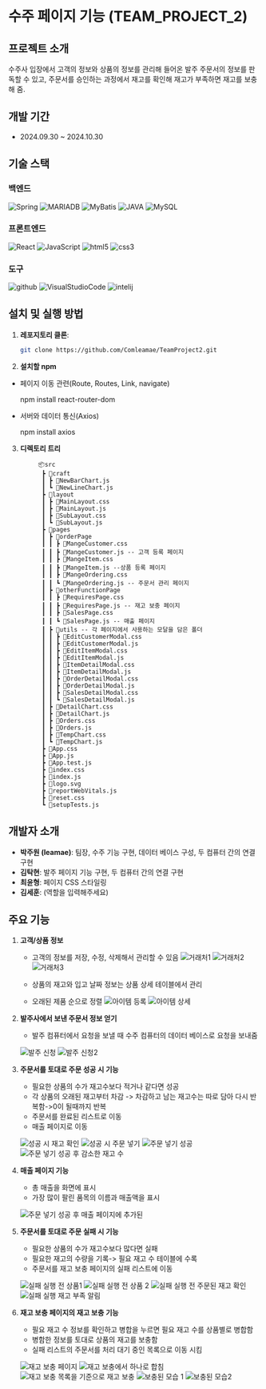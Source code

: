 # 수주 페이지 기능 (TEAM_PROJECT_2)

## 프로젝트 소개

수주사 입장에서 고객의 정보와 상품의 정보를 관리해 들어온 발주 주문서의 정보를 판독할 수 있고,
주문서를 승인하는 과정에서 재고를 확인해 재고가 부족하면 재고를 보충해 줌. 

## 개발 기간
- 2024.09.30 ~ 2024.10.30

## 기술 스택

### 백엔드
![Spring](https://img.shields.io/badge/Spring-6DB33F?style=flat-square&logo=Spring&logoColor=white)
![MARIADB](https://img.shields.io/badge/MARIADB-003545?style=flat-square&logo=MARIADB&logoColor=white)
![MyBatis](https://img.shields.io/badge/MyBatis-621773?style=flat-square&logo=MyBatis&logoColor=white)
![JAVA](https://img.shields.io/badge/Java-DE3723?style=flat-square&logo=JAVA&logoColor=white)
![MySQL](https://img.shields.io/badge/MySQL-4479A1?style=flat-square&logo=MySQL&logoColor=white)

### 프론트엔드
![React](https://img.shields.io/badge/React-61DAFB?style=flat-square&logo=React&logoColor=white)
![JavaScript](https://img.shields.io/badge/JavaScript-F7DF1E?style=flat-square&logo=JavaScript&logoColor=white)
![html5](https://img.shields.io/badge/html5-E34F26?style=flat-square&logo=html5&logoColor=white)
![css3](https://img.shields.io/badge/css3-1572B6?style=flat-square&logo=css3&logoColor=white)

### 도구
![github](https://img.shields.io/badge/github-181717?style=flat-square&logo=github&logoColor=white)
![VisualStudioCode](https://img.shields.io/badge/VisualStudioCode-326CAC?style=flat-square&logo=VisualStudioCode&logoColor=white)
![intelij]()

## 설치 및 실행 방법
1. **레포지토리 클론**:
   ```bash
   git clone https://github.com/Comleamae/TeamProject2.git
   
2. **설치할 npm**

  - 페이지 이동 관련(Route, Routes, Link, navigate)
      
      npm install react-router-dom

 - 서버와 데이터 통신(Axios)
      
   npm install axios

3. **디렉토리 트리**

            📦src
             ┣ 📂craft
             ┃ ┣ 📜NewBarChart.js
             ┃ ┗ 📜NewLineChart.js
             ┣ 📂layout
             ┃ ┣ 📜MainLayout.css
             ┃ ┣ 📜MainLayout.js
             ┃ ┣ 📜SubLayout.css
             ┃ ┗ 📜SubLayout.js
             ┣ 📂pages
             ┃ ┣ 📂orderPage
             ┃ ┃ ┣ 📜MangeCustomer.css
             ┃ ┃ ┣ 📜MangeCustomer.js -- 고객 등록 페이지
             ┃ ┃ ┣ 📜MangeItem.css
             ┃ ┃ ┣ 📜MangeItem.js --상품 등록 페이지
             ┃ ┃ ┣ 📜MangeOrdering.css
             ┃ ┃ ┗ 📜MangeOrdering.js -- 주문서 관리 페이지
             ┃ ┣ 📂otherFunctionPage
             ┃ ┃ ┣ 📜RequiresPage.css 
             ┃ ┃ ┣ 📜RequiresPage.js -- 재고 보충 페이지
             ┃ ┃ ┣ 📜SalesPage.css
             ┃ ┃ ┗ 📜SalesPage.js -- 매출 페이지
             ┃ ┣ 📂utils -- 각 페이지에서 사용하는 모달을 담은 폴더
             ┃ ┃ ┣ 📜EditCustomerModal.css
             ┃ ┃ ┣ 📜EditCustomerModal.js
             ┃ ┃ ┣ 📜EditItemModal.css
             ┃ ┃ ┣ 📜EditItemModal.js
             ┃ ┃ ┣ 📜ItemDetailModal.css
             ┃ ┃ ┣ 📜ItemDetailModal.js
             ┃ ┃ ┣ 📜OrderDetailModal.css
             ┃ ┃ ┣ 📜OrderDetailModal.js
             ┃ ┃ ┣ 📜SalesDetailModal.css
             ┃ ┃ ┗ 📜SalesDetailModal.js
             ┃ ┣ 📜DetailChart.css
             ┃ ┣ 📜DetailChart.js
             ┃ ┣ 📜Orders.css
             ┃ ┣ 📜Orders.js
             ┃ ┣ 📜TempChart.css
             ┃ ┗ 📜TempChart.js
             ┣ 📜App.css
             ┣ 📜App.js
             ┣ 📜App.test.js
             ┣ 📜index.css
             ┣ 📜index.js
             ┣ 📜logo.svg
             ┣ 📜reportWebVitals.js
             ┣ 📜reset.css
             ┗ 📜setupTests.js


## 개발자 소개
- **박주원 (leamae)**: 팀장, 수주 기능 구현, 데이터 베이스 구성, 두 컴퓨터 간의 연결 구현
- **김탁현**: 발주 페이지 기능 구현, 두 컴퓨터 간의 연결 구현
- **최윤형**: 페이지 CSS 스타일링
- **김세훈**: (역할을 입력해주세요)

## 주요 기능

1. **고객/상품 정보**

   - 고객의 정보를 저장, 수정, 삭제해서 관리할 수 있음
   ![거래처1](https://github.com/user-attachments/assets/2b0e2048-1ae1-4e2a-908b-0be070fb705d)
   ![거래처2](https://github.com/user-attachments/assets/d8f9d5a0-9f62-43fb-b360-f6fc0ca31cb6)
   ![거래처3](https://github.com/user-attachments/assets/0fd603e0-7060-4222-91a0-0909d0f38b39)

   - 상품의 재고와 입고 날짜 정보는 상품 상세 테이블에서 관리
   - 오래된 제품 순으로 정렬
   ![아이템 등록](https://github.com/user-attachments/assets/f5d4174d-6e82-42f3-8d85-54c164c749ea)
   ![아이템 상세](https://github.com/user-attachments/assets/abc9ffb7-0d38-432e-9755-f5348045d3d6)


2. **발주사에서 보낸 주문서 정보 얻기**

   - 발주 컴퓨터에서 요청을 보낼 때 수주 컴퓨터의 데이터 베이스로 요청을 보내줌

   ![발주 신청](https://github.com/user-attachments/assets/85464b7a-627b-4bb4-877c-64180689ac5e)
   ![발주 신청2](https://github.com/user-attachments/assets/a0a7d65b-5bef-4a61-92f1-04fdb295fa2c)

3. **주문서를 토대로 주문 성공 시 기능**

   - 필요한 상품의 수가 재고수보다 적거나 같다면 성공
   - 각 상품의 오래된 재고부터 차감 -> 차감하고 남는 재고수는 따로 담아 다시 반복함->0이 될때까지 반복
   - 주문서를 완료된 리스트로 이동
   - 매출 페이지로 이동

   ![성공 시 재고 확인](https://github.com/user-attachments/assets/7a496848-e8f7-4b7a-a76e-c9bb81bdae8b)
   ![성공 시 주문 넣기](https://github.com/user-attachments/assets/8fb91ecb-5003-43ce-8501-b5e4721ece47)
   ![주문 넣기 성공](https://github.com/user-attachments/assets/b978fa91-8cc6-47e7-9943-834a6b2ede60)
   ![주문 넣기 성공 후 감소한 재고 수](https://github.com/user-attachments/assets/7ffd5569-bb05-41bf-9084-fd8affbfcfc2)
   

4. **매출 페이지 기능**

   - 총 매출을 화면에 표시
   - 가장 많이 팔린 품목의 이름과 매출액을 표시

   ![주문 넣기 성공 후 매출 페이지에 추가된](https://github.com/user-attachments/assets/5000a44c-9a31-4c5c-b319-5e81112b9f05)

4. **주문서를 토대로 주문 실패 시 기능**

   - 필요한 상품의 수가 재고수보다 많다면 실패
   - 필요한 재고의 수량을 기록-> 필요 재고 수 테이블에 수록
   - 주문서를 재고 보충 페이지의 실패 리스트에 이동

   ![실패 실행 전 상품1](https://github.com/user-attachments/assets/3f5af84e-f5e5-4e1b-b7fe-5a2af816f203)
   ![실패 실행 전 상품 2](https://github.com/user-attachments/assets/dabebbe9-bf8d-4a10-8a5c-43b558f19941)
   ![실패 실행 전 주문된 재고 확인](https://github.com/user-attachments/assets/3b59e7e7-b6d7-4411-9ca3-4f47be104c4d)
   ![실패 실행 재고 부족 알림](https://github.com/user-attachments/assets/25c7f8ef-dc38-4688-817a-2376a882113b)

5. **재고 보충 페이지의 재고 보충 기능**

   - 필요 재고 수 정보를 확인하고 병합을 누르면 필요 재고 수를 상품별로 병합함
   - 병함한 정보를 토대로 상품의 재고를 보충함
   - 실패 리스트의 주문서를 처리 대기 중인 목록으로 이동 시킴


   ![재고 보충 페이지](https://github.com/user-attachments/assets/a1f93ab5-a400-43c3-b18d-356881f9f0d4)
   ![재고 보충에서 하나로 합침](https://github.com/user-attachments/assets/ee6168a2-6aae-4183-b748-ed09f028cf8d)
   ![재고 보충 목록을 기준으로 재고 보충](https://github.com/user-attachments/assets/094f2f2f-a19e-4e73-8bb6-2e882c81d8f3)
   ![보충된 모습 1](https://github.com/user-attachments/assets/4b3bc0e1-874f-4c3b-ac87-173d17812a36)
   ![보충된 모습2](https://github.com/user-attachments/assets/4947727c-89d3-4435-8f2c-6239ffb452c7)
